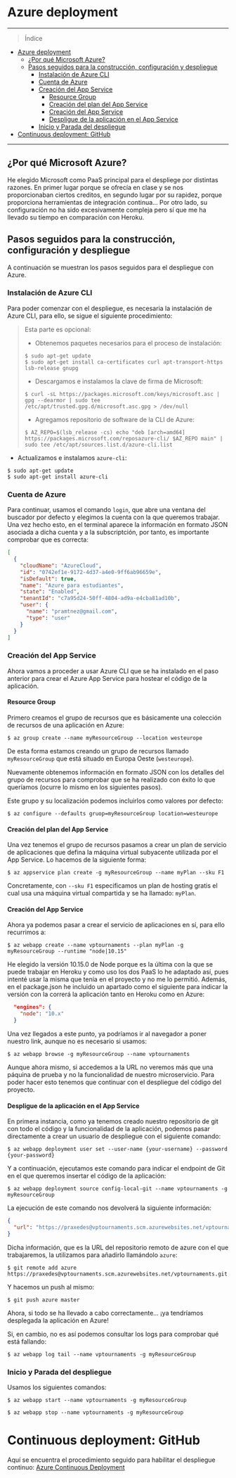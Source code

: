 # Azure deployment

___________________________________

> Índice 

<!--ts-->
- [Azure deployment](#azure-deployment)
  - [¿Por qué Microsoft Azure?](#%c2%bfpor-qu%c3%a9-microsoft-azure)
  - [Pasos seguidos para la construcción, configuración y despliegue](#pasos-seguidos-para-la-construcci%c3%b3n-configuraci%c3%b3n-y-despliegue)
    - [Instalación de Azure CLI](#instalaci%c3%b3n-de-azure-cli)
    - [Cuenta de Azure](#cuenta-de-azure)
    - [Creación del App Service](#creaci%c3%b3n-del-app-service)
      - [Resource Group](#resource-group)
      - [Creación del plan del App Service](#creaci%c3%b3n-del-plan-del-app-service)
      - [Creación del App Service](#creaci%c3%b3n-del-app-service-1)
      - [Despligue de la aplicación en el App Service](#despligue-de-la-aplicaci%c3%b3n-en-el-app-service)
    - [Inicio y Parada del despliegue](#inicio-y-parada-del-despliegue)
- [Continuous deployment: GitHub](#continuous-deployment-github)
<!--te-->

__________________________________________

## ¿Por qué Microsoft Azure?

He elegido Microsoft como PaaS principal para el despliege por distintas razones. En primer lugar porque se ofrecía en clase y se nos proporcionaban ciertos creditos, en segundo lugar por su rapidez, porque proporciona herramientas de integración continua... Por otro lado, su configuración no ha sido excesivamente compleja pero sí que me ha llevado su tiempo en comparación con Heroku.

## Pasos seguidos para la construcción, configuración y despliegue

A continuación se muestran los pasos seguidos para el despliegue con Azure.

### Instalación de Azure CLI

<a name="instalacion"></a>

Para poder comenzar con el despliegue, es necesaria la instalación de Azure CLI, para ello, se sigue el siguiente procedimiento:

> Esta parte es opcional:
>
>- Obtenemos paquetes necesarios para el proceso de instalación:
>```shell
>$ sudo apt-get update
>$ sudo apt-get install ca-certificates curl apt-transport-https lsb-release gnupg
>```  
>- Descargamos e instalamos la clave de firma de Microsoft:  
>```shell
>$ curl -sL https://packages.microsoft.com/keys/microsoft.asc | gpg --dearmor | sudo tee /etc/apt/trusted.gpg.d/microsoft.asc.gpg > /dev/null
>```
>- Agregamos repositorio de software de la CLI de Azure:
>```shell
>$ AZ_REPO=$(lsb_release -cs) echo "deb [arch=amd64] https://packages.microsoft.com/reposazure-cli/ $AZ_REPO main" | sudo tee /etc/apt/sources.list.d/azure-cli.list
>```

- Actualizamos e instalamos ```azure-cli```:
```shell
$ sudo apt-get update
$ sudo apt-get install azure-cli
```

### Cuenta de Azure

<a name="cuenta"></a>


Para continuar, usamos el comando ```login```, que abre una ventana del buscador por defecto y elegimos la cuenta con la que queremos trabajar. Una vez hecho esto, en el terminal aparece la información en formato JSON asociada a dicha cuenta y a la subscriptción, por tanto, es importante comprobar que es correcta:
```JSON
[
  {
    "cloudName": "AzureCloud",
    "id": "0742ef1e-9172-4d37-a4e0-9ff6ab96659e",
    "isDefault": true,
    "name": "Azure para estudiantes",
    "state": "Enabled",
    "tenantId": "c7a95d24-50ff-4804-ad9a-e4cba81ad10b",
    "user": {
      "name": "pramtnez@gmail.com",
      "type": "user"
    }
  }
]
```


### Creación del App Service

<a name="appserv"></a>

Ahora vamos a proceder a usar Azure CLI que se ha instalado en el paso anterior para crear el Azure App Service para hostear el código de la aplicación.

#### Resource Group

<a name="g"></a>

Primero creamos el grupo de recursos que es básicamente una colección de recursos de una aplicación en Azure:

```shell
$ az group create --name myResourceGroup --location westeurope
```

De esta forma estamos creando un grupo de recursos llamado ```myResourceGroup``` que está situado en Europa Oeste (```westeurope```).

Nuevamente obtenemos información en formato JSON con los detalles del grupo de recursos para comprobar que se ha realizado con éxito lo que queríamos (ocurre lo mismo en los siguientes pasos).

Este grupo y su localización podemos incluirlos como valores por defecto:

```shell
$ az configure --defaults gruop=myResourceGroup location=westeurope
```

#### Creación del plan del App Service

<a name="p"></a>

Una vez tenemos el grupo de recursos pasamos a crear un plan de servicio de aplicaciones que defina la máquina virtual subyacente utilizada por el App Service. Lo hacemos de la siguiente forma:

```shell
$ az appservice plan create -g myResourceGroup --name myPlan --sku F1
```

Concretamente, con ```--sku F1``` especificamos un plan de hosting gratis el cual usa una máquina virtual compartida y se ha llamado: ```myPlan```.

#### Creación del App Service

<a name="ap"></a>

Ahora ya podemos pasar a crear el servicio de aplicaciones en sí, para ello recurrimos a:

```shell
$ az webapp create --name vptournaments --plan myPlan -g myResourceGroup --runtime "node|10.15"
```

He elegido la versión 10.15.0 de Node porque es la última con la que se puede trabajar en Heroku y como uso los dos PaaS lo he adaptado así, pues intenté usar la misma que tenía en el proyecto y no me lo permitió. Además, en el package.json he incluido un apartado como el siguiente para indicar la versión con la correrá la aplicación tanto en Heroku como en Azure:

```JSON
  "engines": {
    "node": "10.x"
  }
```

Una vez llegados a este punto, ya podríamos ir al navegador a poner nuestro link, aunque no es necesario si usamos:

```shell
$ az webapp browse -g myResourceGroup --name vptournaments
```

Aunque ahora mismo, si accedemos a la URL no veremos más que una páquina de prueba y no la funcionalidad de nuestro microservicio. Para poder hacer esto tenemos que continuar con el despliegue del código del proyecto.

#### Despligue de la aplicación en el App Service

<a name="deploy"></a>

En primera instancia, como ya tenemos creado nuestro repositorio de git con todo el código y la funcionalidad de la aplicación, podemos pasar directamente a crear un usuario de despliegue con el siguiente comando:

```shell
$ az webapp deployment user set --user-name {your-username} --password {your-password}
```
Y a continuación, ejecutamos este comando para indicar el endpoint de Git en el que queremos insertar el código de la aplicación:

```shell
$ az webapp deployment source config-local-git --name vptournaments -g myResourceGroup
```

La ejecución de este comando nos devolverá la siguiente información:

```JSON
{
  "url": "https://praxedes@vptournaments.scm.azurewebsites.net/vptournaments.git"
}
```

Dicha información, que es la URL del repositorio remoto de azure con el que trabajaremos, la utilizamos para añadirlo llamándolo ```azure```:

```shell
$ git remote add azure https://praxedes@vptournaments.scm.azurewebsites.net/vptournaments.git
```

Y hacemos un push al mismo:

```shell
$ git push azure master
```

Ahora, si todo se ha llevado a cabo correctamente... ¡ya tendríamos desplegada la aplicación en Azure!

Si, en cambio, no es así podemos consultar los logs para comprobar qué está fallando:

```shell
$ az webapp log tail --name vptournaments -g myResourceGroup
```

### Inicio y Parada del despliegue

<a name="init"></a>


Usamos los siguientes comandos:

```shell
$ az webapp start --name vptournaments -g myResourceGroup

$ az webapp stop --name vptournaments -g myResourceGroup
```

# Continuous deployment: GitHub

<a name="git"></a>

Aquí se encuentra el procedimiento seguido para habilitar el despliegue continuo: [Azure Continuous Deployment](https://pramartinez.github.io/IV_project/azure_continuous_deploy)